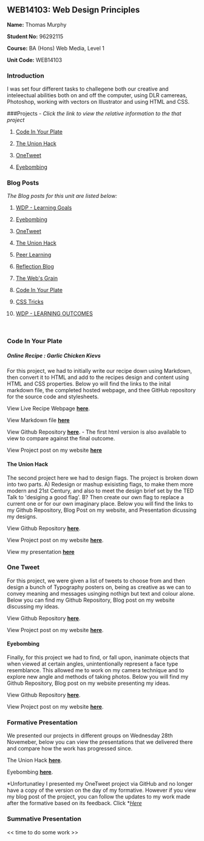 ## WEB14103: Web Design Principles


**Name:** Thomas Murphy

**Student No:** 96292115

**Course:** BA (Hons) Web Media, Level 1

**Unit Code:** WEB14103



### Introduction

I was set four different tasks to challegene both our creative and inteleectual abilities both on and off the computer, using DLR camereas, Photoshop, working with vectors on Illustrator and using HTML and CSS.


###Projects -
*Click the link to view the relative information to the that project*

1. [Code In Your Plate](#code-in-your-plate)


1. [The Union Hack](#the-union-hack)


2. [OneTweet](#one-tweet)

3. [Eyebombing](#eyebombing)


### Blog Posts
*The Blog posts for this unit are listed below:*

1. [WDP - Learning Goals](http://www.thomasmurphy.com.gridhosted.co.uk/web14103/website-design-principles/learning-goals)


1. [Eyebombing](http://www.thomasmurphy.com.gridhosted.co.uk/web14103/website-design-principles/project-web-design-principles-learning-outcomes)


2. [OneTweet](http://www.thomasmurphy.com.gridhosted.co.uk/web14103/website-design-principles/onetweet-project)

3. [The Union Hack](http://www.thomasmurphy.com.gridhosted.co.uk/web14103/website-design-principles/onetweet-project)

4. [Peer Learning](http://www.thomasmurphy.com.gridhosted.co.uk/web14103/website-design-principles/peer-learning-self-evaluation)

5. [Reflection Blog](http://www.thomasmurphy.com.gridhosted.co.uk/web14103/website-design-principles/peer-learning-self-evaluation)

6. [The Web's Grain](http://www.thomasmurphy.com.gridhosted.co.uk/web14103/website-design-principles/the-webs-grain)

7. [Code In Your Plate](http://www.thomasmurphy.com.gridhosted.co.uk/web14103/website-design-principles/code-in-your-plate)

8. [CSS Tricks](http://www.thomasmurphy.com.gridhosted.co.uk/web14103/website-design-principles/css-tricks) 

9. [WDP - LEARNING OUTCOMES](http://www.thomasmurphy.com.gridhosted.co.uk/web14103/website-design-principles/learning-outcomes)


</br>




### Code In Your Plate

##### Online Recipe : Garlic Chicken Kievs


For this project, we had to initially write our recipe down using Markdown, then convert it to HTML and add to the recipes design and content using HTML and CSS properties. Below yo will find the links to the inital markdown file, the completed hosted webpage, and thee GitHub repository for the source code and stylesheets.

View Live Recipe Webpage **[here](https://d157rqmxrxj6ey.cloudfront.net/thomass96/14851/)**.

View Markdown file **[here](https://github.com/thomass96/Code-In-Your-Plate/blob/master/Readme.md)**

View Github Repository **[here](https://github.com/TomSharmanWeb/HarrySeatonWebsite/tree/master/Recipe/Recipe)**. - The first html version is also available to view to compare against the final outcome.

View Project post on my website **[here](http://www.thomasmurphy.com.gridhosted.co.uk/web14103/website-design-principles/code-in-your-plate)**



#### The Union Hack

The second project here we had to design flags. The project is broken down into two parts. A) Redesign or mashup exisisting flags, to make them more modern and 21st Century, and also to meet the design brief set by the TED Talk to 'desiging a good flag'. B? Then create our own flag to replace a current one or for our own imaginary place. Below you will find the links to my Github Repository, Blog Post on my website, and Presentation dicussing my designs.  

View Github Repository **[here](https://github.com/thomass96/TheUnionHack)**.

View Project post on my website **[here](http://www.thomasmurphy.com.gridhosted.co.uk/web14103/website-design-principles/the-union-hack)**.

View my presentation **[here](http://slides.com/thomasmurphy/the-union-hack/fullscreen)**


### One Tweet


For this project, we were given a list of tweets to choose from and then design a bunch of Typography posters on, being as creative as we can to convey meaning and messages usinging nothign but text and colour alone. Below you can find my Github Repository, Blog post on my website discussing my ideas.

View Github Repository **[here](https://github.com/thomass96/Typography-Poster)**.

View Project post on my website **[here](http://www.thomasmurphy.com.gridhosted.co.uk/web14103/website-design-principles/onetweet-project)**.


#### Eyebombing


Finally, for this project we had to find, or fall upon, inanimate objects that when viewed at certain angles, unintentionally represent a face type resemblance. This allowed me to work on my camera technique and to explore new angle and methods of taking photos. Below you will find my Github Repository, Blog post on my website presenting my ideas.

View Github Repository **[here](https://github.com/thomass96/Typography-Poster)**.

View Project post on my website **[here](http://www.thomasmurphy.com.gridhosted.co.uk/web14103/website-design-principles/eyebombing-faces-in-places)**.





### Formative Presentation

We presented our projects in different groups on Wednesday 28th Novemeber, below you can view the presentations that we delivered there and compare how the work has progressed since.

The Union Hack **[here](https://docs.google.com/presentation/d/13uoAwEO7zhLJUjeIUUaQQjuAkOdmL04E3AQ9oTkVPj8/edit?usp=sharing)**.

Eyebombing **[here](https://docs.google.com/presentation/d/1czlmtabUmGRSpGkr-Ao2W061C3x3Ntgs2duzRosvo8U/edit?usp=sharing)**.

*Unfortunatley I presented my OneTweet project via GitHub and no longer have a copy of the version on the day of my formative. However if you view my blog post of the project, you can follow the updates to my work made after the formative based on its feedback. Click **[Here](http://www.thomasmurphy.com.gridhosted.co.uk/web14103/website-design-principles/onetweet-project)*



### Summative Presentation

<< time to do some work >> 







